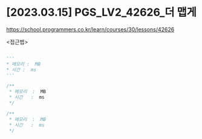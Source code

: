 #   [2023.03.15] PGS_LV2_42626_더 맵게
https://school.programmers.co.kr/learn/courses/30/lessons/42626

<접근법>

```

```




```python
'''
* 메모리 :  MB
* 시간 :  ms
'''


```




```java
/**
 * 메모리  :  MB
 * 시간   :  ms
 */


```



```js
/**
 * 메모리  :  MB
 * 시간   :  ms
 */


```

